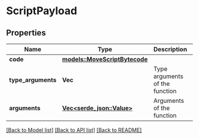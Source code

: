 # ScriptPayload

## Properties

Name | Type | Description | Notes
------------ | ------------- | ------------- | -------------
**code** | [**models::MoveScriptBytecode**](MoveScriptBytecode.md) |  | 
**type_arguments** | **Vec<String>** | Type arguments of the function | 
**arguments** | [**Vec<serde_json::Value>**](serde_json::Value.md) | Arguments of the function | 

[[Back to Model list]](../README.md#documentation-for-models) [[Back to API list]](../README.md#documentation-for-api-endpoints) [[Back to README]](../README.md)



